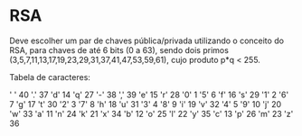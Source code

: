 # RSA
Deve escolher um par de chaves pública/privada utilizando o conceito do RSA, para chaves de até 6 bits (0 a 63), sendo dois primos (3,5,7,11,13,17,19,23,29,31,37,41,47,53,59,61), cujo produto p*q < 255.

Tabela de caracteres:

' '	40  '.'	37  'd'	14  'q'	27  '-'	38  ','	39  'e'	15  'r'	28  '0'	1 '5'	6 'f'	16  's'	29  '1'	2 '6'	7 'g'	17  't'	30  '2'	3 '7'	8 'h'	18  'u'	31  '3'	4 '8'	9 'i'	19  'v'	32  '4'	5 '9'	10  'j'	20  'w'	33  'a'	11  'n'	24  'k'	21  'x'	34  'b'	12  'o'	25	'l'	22  'y'	35  'c'	13  'p'	26  'm'	23  'z'	36
